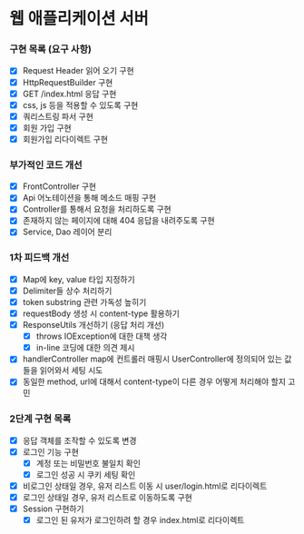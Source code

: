 # 웹 애플리케이션 서버
### 구현 목록 (요구 사항)
- [x] Request Header 읽어 오기 구현
- [x] HttpRequestBuilder 구현
- [x] GET /index.html 응답 구현
- [x] css, js 등을 적용할 수 있도록 구현
- [x] 쿼리스트링 파서 구현
- [x] 회원 가입 구현
- [x] 회원가입 리다이렉트 구현

### 부가적인 코드 개선
- [x] FrontController 구현
- [x] Api 어노테이션을 통해 메소드 매핑 구현
- [x] Controller를 통해서 요청을 처리하도록 구현
- [x] 존재하지 않는 페이지에 대해 404 응답을 내려주도록 구현
- [x] Service, Dao 레이어 분리

### 1차 피드백 개선
- [x] Map에 key, value 타입 지정하기
- [x] Delimiter들 상수 처리하기
- [x] token substring 관련 가독성 높히기
- [x] requestBody 생성 시 content-type 활용하기
- [x] ResponseUtils 개선하기 (응답 처리 개선)
  - [x] throws IOException에 대한 대책 생각
  - [x] in-line 코딩에 대한 의견 제시
- [x] handlerController map에 컨트롤러 매핑시 UserController에 정의되어 있는 값들을 읽어와서 세팅 시도
- [x] 동일한 method, url에 대해서 content-type이 다른 경우 어떻게 처리해야 할지 고민

### 2단계 구현 목록
- [x] 응답 객체를 조작할 수 있도록 변경
- [x] 로그인 기능 구현
  - [x] 계정 또는 비밀번호 불일치 확인
  - [x] 로그인 성공 시 쿠키 세팅 확인
- [x] 비로그인 상태일 경우, 유저 리스트 이동 시 user/login.html로 리다이렉트
- [x] 로그인 상태일 경우, 유저 리스트로 이동하도록 구현
- [x] Session 구현하기
  - [x] 로그인 된 유저가 로그인하려 할 경우 index.html로 리다이렉트